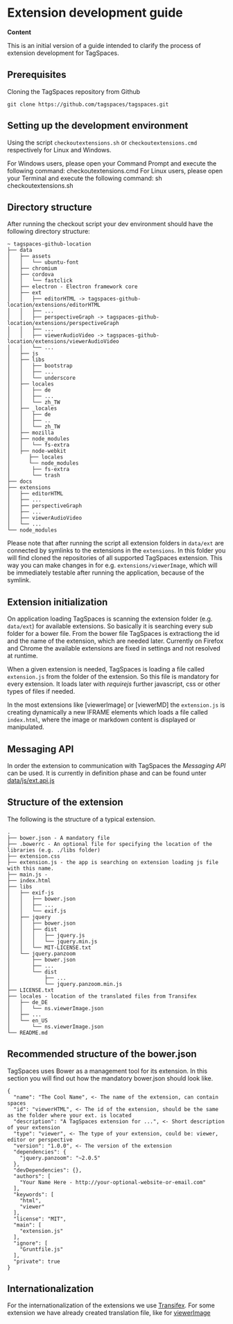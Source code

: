 # Extension development guide

**Content**
<!-- toc -->

This is an initial version of a guide intended to clarify the process of extension development for TagSpaces.

## Prerequisites

Cloning the TagSpaces repository from Github

    git clone https://github.com/tagspaces/tagspaces.git

## Setting up the development environment

Using the script `checkoutextensions.sh` or `checkoutextensions.cmd` respectively for Linux and Windows.

For Windows users, please open your Command Prompt and execute the following command: checkoutextensions.cmd
For Linux users, please open your Terminal and execute the following command: sh checkoutextensions.sh

## Directory structure

After running the checkout script your dev environment should have the following directory structure:

	~ tagspaces-github-location
	├── data
	│   ├── assets
	│   │   └── ubuntu-font
	│   ├── chromium
	│   ├── cordova
	│   │   └── fastclick
	│   ├── electron - Electron framework core
	│   ├── ext
	│   │   ├── editorHTML -> tagspaces-github-location/extensions/editorHTML
	│   │   ├── ...
	│   │   ├── perspectiveGraph -> tagspaces-github-location/extensions/perspectiveGraph
	│   │   ├── ...
	│   │   ├── viewerAudioVideo -> tagspaces-github-location/extensions/viewerAudioVideo
	│   │   └── ...
	│   ├── js
	│   ├── libs
	│   │   ├── bootstrap
	│   │   ├── ...
	│   │   └── underscore
	│   ├── locales
	│   │   ├── de
	│   │   ├── ...
	│   │   └── zh_TW
	│   ├── _locales
	│   │   ├── de
	│   │   ├── ..
	│   │   └── zh_TW
	│   ├── mozilla
	│   ├── node_modules
	│   │   └── fs-extra
	│   ├── node-webkit
	│	   ├── locales
	│	   └── node_modules
	│	   	├── fs-extra
	│	   	└── trash
	├── docs
	├── extensions
	│   ├── editorHTML
	│   ├── ...
	│   ├── perspectiveGraph
	│   ├── ...
	│   ├── viewerAudioVideo
	│   └── ...
	└── node_modules

Please note that after running the script all extension folders in `data/ext` are connected by symlinks to the extensions in the `extensions`. In this folder you will find cloned the repositories of all supported TagSpaces extension. This way you can make changes in for e.g. `extensions/viewerImage`, which will be immediately testable after running the application, because of the symlink.

## Extension initialization

On application loading TagSpaces is scanning the extension folder (e.g. `data/ext`) for available extensions. So basically it is searching every sub folder for a bower file. From the bower file TagSpaces is extractiong the id and the name of the extension, which are needed later. Currently on Firefox and Chrome the available extensions are fixed in settings and not resolved at runtime.

When a given extension is needed, TagSpaces is loading a file called `extension.js` from the folder of the extension. So this file is mandatory for every extension. It loads later with *requirejs* further javascript, css or other types of files if needed.

In the most extensions like [viewerImage] or [viewerMD] the `extension.js` is creating dynamically a new IFRAME elements which loads a file called `index.html`, where the image or markdown content is displayed or manipulated.

## Messaging API

In order the extension to communication with TagSpaces the *Messaging API* can be used. It is currently in definition phase and can be found unter [data/js/ext.api.js](https://github.com/tagspaces/tagspaces/blob/master/data/js/ext.api.js)

## Structure of the extension

The following is the structure of a typical extension.

    .
    ├── bower.json - A mandatory file
    ├── .bowerrc - An optional file for specifying the location of the libraries (e.g. ./libs folder)
    ├── extension.css
    ├── extension.js - the app is searching on extension loading js file with this name.
    ├── main.js -
    ├── index.html
    ├── libs
    │   ├── exif-js
    │   │   ├── bower.json
    │   │   ├── ...
    │   │   └── exif.js
    │   ├── jquery
    │   │   ├── bower.json
    │   │   ├── dist
    │   │   │   ├── jquery.js
    │   │   │   └── jquery.min.js
    │   │   └── MIT-LICENSE.txt
    │   └── jquery.panzoom
    │       ├── bower.json
    │       ├── ...
    │       └── dist
    │           ├── ...
    │           └── jquery.panzoom.min.js
    ├── LICENSE.txt
    ├── locales - location of the translated files from Transifex
    │   ├── de_DE
    │   │   └── ns.viewerImage.json
    │   ├── ...
    │   └── en_US
    │       └── ns.viewerImage.json
    └── README.md

## Recommended structure of the bower.json
TagSpaces uses Bower as a management tool for its extension. In this section you will find out how the mandatory bower.json should look like.

    {
      "name": "The Cool Name", <- The name of the extension, can contain spaces
      "id": "viewerHTML", <- The id of the extension, should be the same as the folder where your ext. is located
      "description": "A TagSpaces extension for ...", <- Short description of your extension
      "type": "viewer", <- The type of your extension, could be: viewer, editor or perspective
      "version": "1.0.0", <- The version of the extension
      "dependencies": {
        "jquery.panzoom": "~2.0.5"
      },
      "devDependencies": {},
      "authors": [
        "Your Name Here - http://your-optional-website-or-email.com"
      ],
      "keywords": [
        "html",
        "viewer"
      ],
      "license": "MIT",
      "main": [
        "extension.js"
      ],
      "ignore": [
        "Gruntfile.js"
      ],
      "private": true
    }



<!-- ## HTML templating with Handlebars

In TagSpaces we use the Handlebars for working with templates, and since this library is already available in the application, it is our recommendation for templating in the extension. The following code snipped shows you how to load a template with require.js and use in your code.

    require([
      extensionDirectory + '/perspectiveUI.js',
      "text!" + extensionDirectory + '/toolbar.html',
    ], function(extUI, toolbarTPL) {
      var toolbarTemplate = Handlebars.compile(toolbarTPL);
      $someElement.html(toolbarTemplate(
        {
          someParameter:parameterValue
        }
      ));
    }
-->

## Internationalization

For the internationalization of the extensions we use [Transifex](https://www.transifex.com/tagspaces/tagspaces/). For some extension we have already created translation file, like for [viewerImage](https://www.transifex.com/tagspaces/tagspaces/nsviewerimagejson/)

